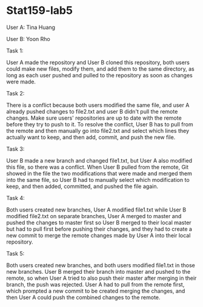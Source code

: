 # Stat159-lab5
User A: Tina Huang

User B: Yoon Rho

Task 1:

User A made the repository and User B cloned this repository, both users could make new files, modify them, and add them to the same directory, as long as each user pushed and pulled to the repository as soon as changes were made. 

Task 2:

There is a conflict because both users modified the same file, and user A already pushed changes to file2.txt and user B didn't pull the remote changes. Make sure users' repositories are up to date with the remote before they try to push to it. To resolve the conflict, User B has to pull from the remote and then manually go into file2.txt and select which lines they actually want to keep, and then add, commit, and push the new file. 

Task 3:

User B made a new branch and changed file1.txt, but User A also modified this file, so there was a conflict. When User B pulled from the remote, Git showed in the file the two modifications that were made and merged them into the same file, so User B had to manually select which modification to keep, and then added, committed, and pushed the file again. 

Task 4:

Both users created new branches, User A modified file1.txt while User B modified file2.txt on separate branches, User A merged to master and pushed the changes to master first so User B merged to their local master but had to pull first before pushing their changes, and they had to create a new commit to merge the remote changes made by User A into their local repository. 

Task 5:

Both users created new branches, and both users modified file1.txt in those new branches. User B merged their branch into master and pushed to the remote, so when User A tried to also push their master after merging in their branch, the push was rejected. User A had to pull from the remote first, which prompted a new commit to be created merging the changes, and then User A could push the combined changes to the remote. 
